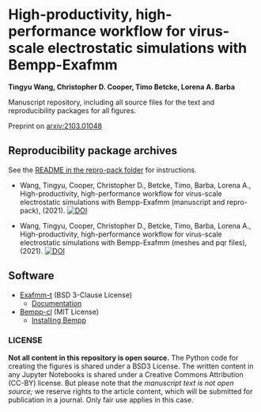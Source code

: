 # High-productivity, high-performance workflow for virus-scale electrostatic simulations with Bempp-Exafmm

**Tingyu Wang, Christopher D. Cooper, Timo Betcke, Lorena A. Barba**

Manuscript repository, including all source files for the text and reproducibility packages for all figures.

Preprint on [arxiv:2103.01048](https://arxiv.org/abs/2103.01048)

## Reproducibility package archives

See the [README in the repro-pack folder](https://github.com/barbagroup/bempp_exafmm_paper/tree/master/repro-pack) for instructions.

- Wang, Tingyu, Cooper, Christopher D., Betcke, Timo, Barba, Lorena A., High-productivity, high-performance workflow for virus-scale electrostatic simulations with Bempp-Exafmm (manuscript and repro-pack), (2021). [![DOI](https://zenodo.org/badge/DOI/10.5281/zenodo.4815402.svg)](https://doi.org/10.5281/zenodo.4815402)

- Wang, Tingyu, Cooper, Christopher D., Betcke, Timo, Barba, Lorena A., High-productivity, high-performance workflow for virus-scale electrostatic simulations with Bempp-Exafmm (meshes and pqr files), (2021). [![DOI](https://zenodo.org/badge/DOI/10.5281/zenodo.4568768.svg)](https://doi.org/10.5281/zenodo.4568768)

## Software

- [Exafmm-t](https://github.com/exafmm/exafmm-t) (BSD 3-Clause License)
   - [Documentation](https://exafmm.github.io/exafmm-t/)
- [Bempp-cl](https://github.com/bempp/bempp-cl) (MIT License)
   - [Installing Bempp](http://bempp.com/installation.html)

### LICENSE
**Not all content in this repository is open source.** The Python code for creating the figures is shared under a BSD3 License. The written content in any Jupyter Notebooks is shared under a Creative Commons Attribution (CC-BY) license. 
But please note that _the manuscript text is not open source;_ we reserve rights to the article content, which will be submitted for publication in a journal. Only fair use applies in this case.
